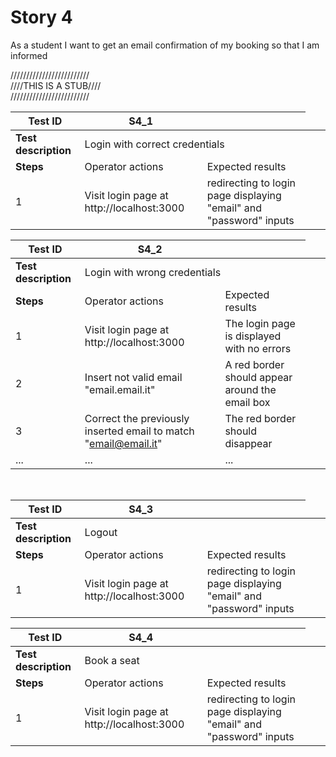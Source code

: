 # Story 4

As a student I want to get an email confirmation of my booking so that I am informed


/////////////////////////<br>
////THIS IS A STUB////<br>
/////////////////////////<br>




| Test ID | S4_1 |  |
| --- | --- | --- |
| **Test description** <td colspan=2> Login with correct credentials |
| **Steps** | Operator actions | Expected results |
| 1 | Visit login page at http://localhost:3000 | redirecting to login page displaying "email" and "password" inputs |

| Test ID | S4_2 |  |
| --- | --- | --- |
| **Test description** <td colspan=2> Login with wrong credentials |
| **Steps** | Operator actions | Expected results |
| 1 | Visit login page at http://localhost:3000 | The login page is displayed with no errors |
| 2 | Insert not valid email "email.email.it" | A red border should appear around the email box |
| 3 | Correct the previously inserted email to match "email@email.it" | The red border should disappear |
| ... | ... | ... |

<br>


| Test ID | S4_3 |  |
| --- | --- | --- |
| **Test description** <td colspan=2> Logout |
| **Steps** | Operator actions | Expected results |
| 1 | Visit login page at http://localhost:3000 | redirecting to login page displaying "email" and "password" inputs |


| Test ID | S4_4 |  |
| --- | --- | --- |
| **Test description** <td colspan=2> Book a seat |
| **Steps** | Operator actions | Expected results |
| 1 | Visit login page at http://localhost:3000 | redirecting to login page displaying "email" and "password" inputs |